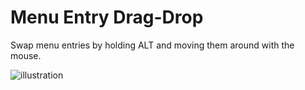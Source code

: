 # Menu Entry Drag-Drop

Swap menu entries by holding ALT and moving them around with the mouse.

![illustration](https://user-images.githubusercontent.com/53493631/184673191-e3528f99-4a34-4410-ba4a-ab680a7a376f.gif)
